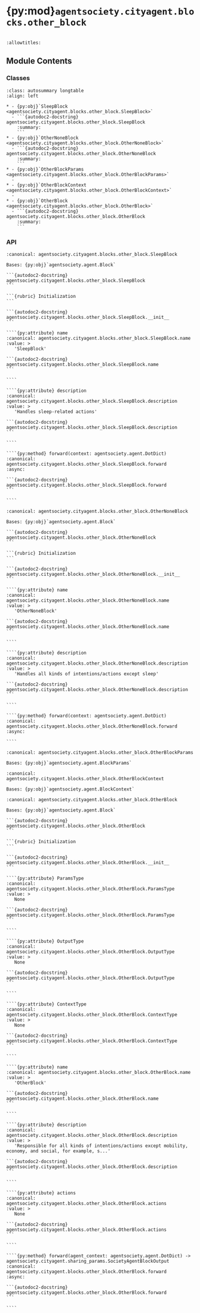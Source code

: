 # {py:mod}`agentsociety.cityagent.blocks.other_block`

```{py:module} agentsociety.cityagent.blocks.other_block
```

```{autodoc2-docstring} agentsociety.cityagent.blocks.other_block
:allowtitles:
```

## Module Contents

### Classes

````{list-table}
:class: autosummary longtable
:align: left

* - {py:obj}`SleepBlock <agentsociety.cityagent.blocks.other_block.SleepBlock>`
  - ```{autodoc2-docstring} agentsociety.cityagent.blocks.other_block.SleepBlock
    :summary:
    ```
* - {py:obj}`OtherNoneBlock <agentsociety.cityagent.blocks.other_block.OtherNoneBlock>`
  - ```{autodoc2-docstring} agentsociety.cityagent.blocks.other_block.OtherNoneBlock
    :summary:
    ```
* - {py:obj}`OtherBlockParams <agentsociety.cityagent.blocks.other_block.OtherBlockParams>`
  -
* - {py:obj}`OtherBlockContext <agentsociety.cityagent.blocks.other_block.OtherBlockContext>`
  -
* - {py:obj}`OtherBlock <agentsociety.cityagent.blocks.other_block.OtherBlock>`
  - ```{autodoc2-docstring} agentsociety.cityagent.blocks.other_block.OtherBlock
    :summary:
    ```
````

### API

`````{py:class} SleepBlock(llm: agentsociety.llm.LLM, agent_memory: typing.Optional[agentsociety.memory.Memory] = None)
:canonical: agentsociety.cityagent.blocks.other_block.SleepBlock

Bases: {py:obj}`agentsociety.agent.Block`

```{autodoc2-docstring} agentsociety.cityagent.blocks.other_block.SleepBlock
```

```{rubric} Initialization
```

```{autodoc2-docstring} agentsociety.cityagent.blocks.other_block.SleepBlock.__init__
```

````{py:attribute} name
:canonical: agentsociety.cityagent.blocks.other_block.SleepBlock.name
:value: >
   'SleepBlock'

```{autodoc2-docstring} agentsociety.cityagent.blocks.other_block.SleepBlock.name
```

````

````{py:attribute} description
:canonical: agentsociety.cityagent.blocks.other_block.SleepBlock.description
:value: >
   'Handles sleep-related actions'

```{autodoc2-docstring} agentsociety.cityagent.blocks.other_block.SleepBlock.description
```

````

````{py:method} forward(context: agentsociety.agent.DotDict)
:canonical: agentsociety.cityagent.blocks.other_block.SleepBlock.forward
:async:

```{autodoc2-docstring} agentsociety.cityagent.blocks.other_block.SleepBlock.forward
```

````

`````

`````{py:class} OtherNoneBlock(llm: agentsociety.llm.LLM, agent_memory: typing.Optional[agentsociety.memory.Memory] = None)
:canonical: agentsociety.cityagent.blocks.other_block.OtherNoneBlock

Bases: {py:obj}`agentsociety.agent.Block`

```{autodoc2-docstring} agentsociety.cityagent.blocks.other_block.OtherNoneBlock
```

```{rubric} Initialization
```

```{autodoc2-docstring} agentsociety.cityagent.blocks.other_block.OtherNoneBlock.__init__
```

````{py:attribute} name
:canonical: agentsociety.cityagent.blocks.other_block.OtherNoneBlock.name
:value: >
   'OtherNoneBlock'

```{autodoc2-docstring} agentsociety.cityagent.blocks.other_block.OtherNoneBlock.name
```

````

````{py:attribute} description
:canonical: agentsociety.cityagent.blocks.other_block.OtherNoneBlock.description
:value: >
   'Handles all kinds of intentions/actions except sleep'

```{autodoc2-docstring} agentsociety.cityagent.blocks.other_block.OtherNoneBlock.description
```

````

````{py:method} forward(context: agentsociety.agent.DotDict)
:canonical: agentsociety.cityagent.blocks.other_block.OtherNoneBlock.forward
:async:

````

`````

```{py:class} OtherBlockParams(/, **data: typing.Any)
:canonical: agentsociety.cityagent.blocks.other_block.OtherBlockParams

Bases: {py:obj}`agentsociety.agent.BlockParams`

```

```{py:class} OtherBlockContext(/, **data: typing.Any)
:canonical: agentsociety.cityagent.blocks.other_block.OtherBlockContext

Bases: {py:obj}`agentsociety.agent.BlockContext`

```

`````{py:class} OtherBlock(llm: agentsociety.llm.LLM, environment: agentsociety.environment.Environment, agent_memory: agentsociety.memory.Memory, block_params: typing.Optional[agentsociety.cityagent.blocks.other_block.OtherBlockParams] = None)
:canonical: agentsociety.cityagent.blocks.other_block.OtherBlock

Bases: {py:obj}`agentsociety.agent.Block`

```{autodoc2-docstring} agentsociety.cityagent.blocks.other_block.OtherBlock
```

```{rubric} Initialization
```

```{autodoc2-docstring} agentsociety.cityagent.blocks.other_block.OtherBlock.__init__
```

````{py:attribute} ParamsType
:canonical: agentsociety.cityagent.blocks.other_block.OtherBlock.ParamsType
:value: >
   None

```{autodoc2-docstring} agentsociety.cityagent.blocks.other_block.OtherBlock.ParamsType
```

````

````{py:attribute} OutputType
:canonical: agentsociety.cityagent.blocks.other_block.OtherBlock.OutputType
:value: >
   None

```{autodoc2-docstring} agentsociety.cityagent.blocks.other_block.OtherBlock.OutputType
```

````

````{py:attribute} ContextType
:canonical: agentsociety.cityagent.blocks.other_block.OtherBlock.ContextType
:value: >
   None

```{autodoc2-docstring} agentsociety.cityagent.blocks.other_block.OtherBlock.ContextType
```

````

````{py:attribute} name
:canonical: agentsociety.cityagent.blocks.other_block.OtherBlock.name
:value: >
   'OtherBlock'

```{autodoc2-docstring} agentsociety.cityagent.blocks.other_block.OtherBlock.name
```

````

````{py:attribute} description
:canonical: agentsociety.cityagent.blocks.other_block.OtherBlock.description
:value: >
   'Responsible for all kinds of intentions/actions except mobility, economy, and social, for example, s...'

```{autodoc2-docstring} agentsociety.cityagent.blocks.other_block.OtherBlock.description
```

````

````{py:attribute} actions
:canonical: agentsociety.cityagent.blocks.other_block.OtherBlock.actions
:value: >
   None

```{autodoc2-docstring} agentsociety.cityagent.blocks.other_block.OtherBlock.actions
```

````

````{py:method} forward(agent_context: agentsociety.agent.DotDict) -> agentsociety.cityagent.sharing_params.SocietyAgentBlockOutput
:canonical: agentsociety.cityagent.blocks.other_block.OtherBlock.forward
:async:

```{autodoc2-docstring} agentsociety.cityagent.blocks.other_block.OtherBlock.forward
```

````

`````
